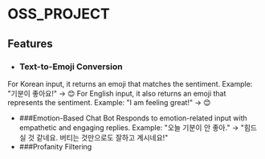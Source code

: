 # OSS_PROJECT

## Features

+ ### Text-to-Emoji Conversion 
For Korean input, it returns an emoji that matches the sentiment.
Example: "기분이 좋아요!" → 😊
For English input, it also returns an emoji that represents the sentiment.
Example: "I am feeling great!" → 😊
+ ###Emotion-Based Chat Bot 
Responds to emotion-related input with empathetic and engaging replies.
Example: "오늘 기분이 안 좋아." → "힘드실 것 같네요. 버티는 것만으로도 잘하고 계시네요!"
+ ###Profanity Filtering 

